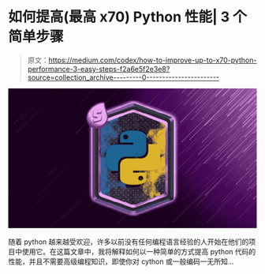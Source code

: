 # 如何提高(最高 x70) Python 性能| 3 个简单步骤

> 原文：<https://medium.com/codex/how-to-improve-up-to-x70-python-performance-3-easy-steps-f2a6e5f2e3e8?source=collection_archive---------0----------------------->

![](img/0bdaf5bc09f55318a3a7e2907b00ebd6.png)

随着 python 越来越受欢迎，许多以前没有任何编程语言经验的人开始在他们的项目中使用它。在这篇文章中，我将解释如何以一种简单的方式提高 python 代码的性能，并且不需要高级编程知识，即使你对 cython 或一般编码一无所知…